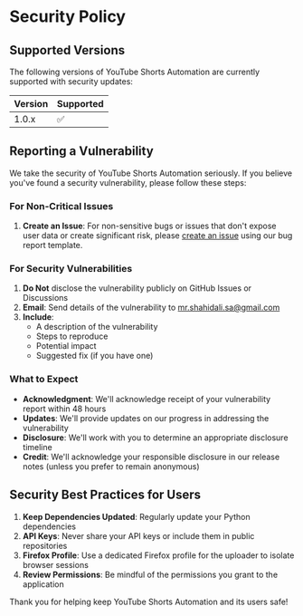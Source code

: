 # Security Policy

## Supported Versions

The following versions of YouTube Shorts Automation are currently supported with security updates:

| Version | Supported          |
| ------- | ------------------ |
| 1.0.x   | :white_check_mark: |

## Reporting a Vulnerability

We take the security of YouTube Shorts Automation seriously. If you believe you've found a security vulnerability, please follow these steps:

### For Non-Critical Issues

1. **Create an Issue**: For non-sensitive bugs or issues that don't expose user data or create significant risk, please [create an issue](https://github.com/Mrshahidali420/youtube-shorts-automation/issues/new/choose) using our bug report template.

### For Security Vulnerabilities

1. **Do Not** disclose the vulnerability publicly on GitHub Issues or Discussions
2. **Email**: Send details of the vulnerability to [mr.shahidali.sa@gmail.com](mailto:mr.shahidali.sa@gmail.com)
3. **Include**:
   - A description of the vulnerability
   - Steps to reproduce
   - Potential impact
   - Suggested fix (if you have one)

### What to Expect

- **Acknowledgment**: We'll acknowledge receipt of your vulnerability report within 48 hours
- **Updates**: We'll provide updates on our progress in addressing the vulnerability
- **Disclosure**: We'll work with you to determine an appropriate disclosure timeline
- **Credit**: We'll acknowledge your responsible disclosure in our release notes (unless you prefer to remain anonymous)

## Security Best Practices for Users

1. **Keep Dependencies Updated**: Regularly update your Python dependencies
2. **API Keys**: Never share your API keys or include them in public repositories
3. **Firefox Profile**: Use a dedicated Firefox profile for the uploader to isolate browser sessions
4. **Review Permissions**: Be mindful of the permissions you grant to the application

Thank you for helping keep YouTube Shorts Automation and its users safe!
